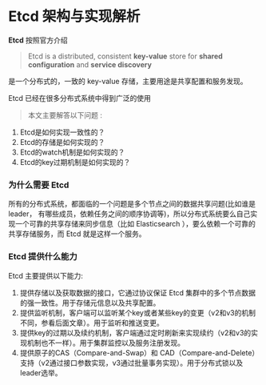 # Etcd 架构与实现解析

**Etcd** 按照官方介绍

> Etcd is a distributed, consistent **key-value** store for **shared configuration** and **service discovery**

是一个分布式的，一致的 key-value 存储，主要用途是共享配置和服务发现。

Etcd 已经在很多分布式系统中得到广泛的使用

> 本文主要解答以下问题 :

1. Etcd是如何实现一致性的？
2. Etcd的存储是如何实现的？
3. Etcd的watch机制是如何实现的？
4. Etcd的key过期机制是如何实现的？

### 为什么需要 Etcd

所有的分布式系统，都面临的一个问题是多个节点之间的数据共享问题(比如谁是 leader， 有哪些成员，依赖任务之间的顺序协调等)，所以分布式系统要么自己实现一个可靠的共享存储来同步信息（比如 Elasticsearch ），要么依赖一个可靠的共享存储服务，而 Etcd 就是这样一个服务。

### Etcd 提供什么能力

Etcd 主要提供以下能力:

1. 提供存储以及获取数据的接口，它通过协议保证 Etcd 集群中的多个节点数据的强一致性。用于存储元信息以及共享配置。
2. 提供监听机制，客户端可以监听某个key或者某些key的变更（v2和v3的机制不同，参看后面文章）。用于监听和推送变更。
3. 提供key的过期以及续约机制，客户端通过定时刷新来实现续约（v2和v3的实现机制也不一样）。用于集群监控以及服务注册发现。
4. 提供原子的CAS（Compare-and-Swap）和 CAD（Compare-and-Delete）支持（v2通过接口参数实现，v3通过批量事务实现）。用于分布式锁以及leader选举。
